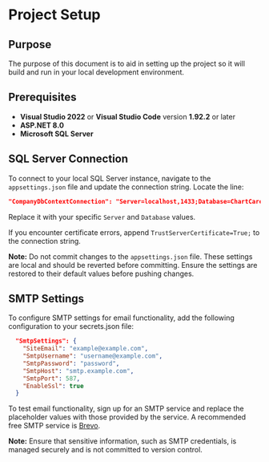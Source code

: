 # Project Setup

## Purpose
The purpose of this document is to aid in setting up the project so it will build and run in your local development environment.

## Prerequisites
- **Visual Studio 2022** or **Visual Studio Code** version **1.92.2** or later
- **ASP.NET 8.0**
- **Microsoft SQL Server**

## SQL Server Connection
To connect to your local SQL Server instance, navigate to the `appsettings.json` file and update the connection string. Locate the line:

```json
"CompanyDbContextConnection": "Server=localhost,1433;Database=ChartCareMVC;User Id=sa;Password=YourStrong!Passw0rd;Encrypt=False;TrustServerCertificate=True;"
```
Replace it with your specific `Server` and `Database` values.

If you encounter certificate errors, append `TrustServerCertificate=True;` to the connection string.

**Note:** Do not commit changes to the `appsettings.json` file. These settings are local and should be reverted before committing. Ensure the settings are restored to their default values before pushing changes.



## SMTP Settings
To configure SMTP settings for email functionality, add the following configuration to your secrets.json file:
```json
  "SmtpSettings": {
    "SiteEmail": "example@example.com",
    "SmtpUsername": "username@example.com",
    "SmtpPassword": "password",
    "SmtpHost": "smtp.example.com",
    "SmtpPort": 587,
    "EnableSsl": true
  }
```
To test email functionality, sign up for an SMTP service and replace the placeholder values with those provided by the service. A recommended free SMTP service is [Brevo](https://www.brevo.com/).

**Note:** Ensure that sensitive information, such as SMTP credentials, is managed securely and is not committed to version control.